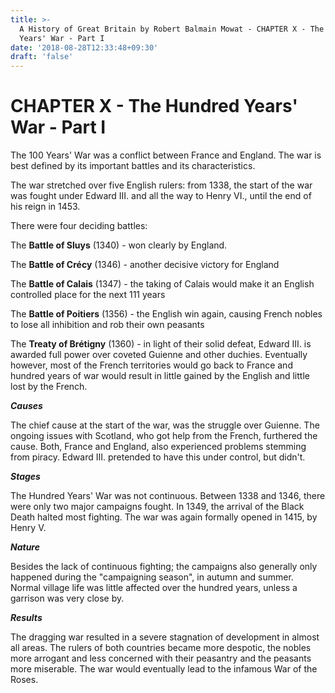```yaml
---
title: >-
  A History of Great Britain by Robert Balmain Mowat - CHAPTER X - The Hundred
  Years' War - Part I
date: '2018-08-28T12:33:48+09:30'
draft: 'false'
---
```

# CHAPTER X - The Hundred Years' War - Part I

The 100 Years' War was a conflict between France and England. The war is best defined by its important battles and its characteristics.

The war stretched over five English rulers: from 1338, the start of the war was fought under Edward III. and all the way to Henry VI., until the end of his reign in 1453.

There were four deciding battles:

The **Battle of Sluys** (1340) - won clearly by England.

The **Battle of Crécy** (1346) - another decisive victory for England

The **Battle of Calais** (1347) - the taking of Calais would make it an English controlled place for the next 111 years

The **Battle of Poitiers** (1356) - the English win again, causing French nobles to lose all inhibition and rob their own peasants

The **Treaty of Brétigny** (1360) - in light of their solid defeat, Edward III. is awarded full power over coveted Guienne and other duchies. Eventually however, most of the French territories would go back to France and hundred years of war would result in little gained by the English and little lost by the French.

_**Causes**_

The chief cause at the start of the war, was the struggle over Guienne. The ongoing issues with Scotland, who got help from the French, furthered the cause. Both, France and England, also experienced problems stemming from piracy. Edward III. pretended to have this under control, but didn't.

_**Stages**_

The Hundred Years' War was not continuous. Between 1338 and 1346, there were only two major campaigns fought. In 1349, the arrival of the Black Death halted most fighting. The war was again formally opened in 1415, by Henry V.

_**Nature**_

Besides the lack of continuous fighting; the campaigns also generally only happened during the "campaigning season", in autumn and summer. Normal village life was little affected over the hundred years, unless a garrison was very close by.

_**Results**_

The dragging war resulted in a severe stagnation of development in almost all areas. The rulers of both countries became more despotic, the nobles more arrogant and less concerned with their peasantry and the peasants more miserable. The war would eventually lead to the infamous War of the Roses.
